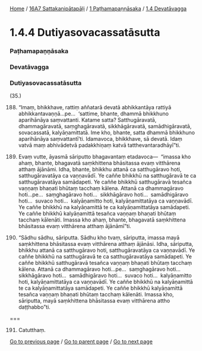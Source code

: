 
[Home](/) / [16A7 Sattakanipātapāḷi](/tipitaka/16A7.md) / [1 Paṭhamapaṇṇāsaka](/tipitaka/16A7/1.md) / [1.4 Devatāvagga](/tipitaka/16A7/1/1.4.md)

# 1.4.4 Dutiyasovacassatāsutta

### Paṭhamapaṇṇāsaka

### Devatāvagga

### Dutiyasovacassatāsutta

(35.)

188. “Imaṃ, bhikkhave, rattiṃ aññatarā devatā abhikkantāya rattiyā abhikkantavaṇṇā…pe…  ‘sattime, bhante, dhammā bhikkhuno aparihānāya saṃvattanti. Katame satta? Satthugāravatā, dhammagāravatā, saṃghagāravatā, sikkhāgāravatā, samādhigāravatā, sovacassatā, kalyāṇamittatā. Ime kho, bhante, satta dhammā bhikkhuno aparihānāya saṃvattantī’ti. Idamavoca, bhikkhave, sā devatā. Idaṃ vatvā maṃ abhivādetvā padakkhiṇaṃ katvā tatthevantaradhāyī”ti.

189. Evaṃ vutte, āyasmā sāriputto bhagavantaṃ etadavoca—  “imassa kho ahaṃ, bhante, bhagavatā saṃkhittena bhāsitassa evaṃ vitthārena atthaṃ ājānāmi. Idha, bhante, bhikkhu attanā ca satthugāravo hoti, satthugāravatāya ca vaṇṇavādī. Ye caññe bhikkhū na satthugāravā te ca satthugāravatāya samādapeti. Ye caññe bhikkhū satthugāravā tesañca vaṇṇaṃ bhaṇati bhūtaṃ tacchaṃ kālena. Attanā ca dhammagāravo hoti…pe…  saṃghagāravo hoti…  sikkhāgāravo hoti…  samādhigāravo hoti…  suvaco hoti…  kalyāṇamitto hoti, kalyāṇamittatāya ca vaṇṇavādī. Ye caññe bhikkhū na kalyāṇamittā te ca kalyāṇamittatāya samādapeti. Ye caññe bhikkhū kalyāṇamittā tesañca vaṇṇaṃ bhaṇati bhūtaṃ tacchaṃ kālenāti. Imassa kho ahaṃ, bhante, bhagavatā saṃkhittena bhāsitassa evaṃ vitthārena atthaṃ ājānāmī”ti.

190. “Sādhu sādhu, sāriputta. Sādhu kho tvaṃ, sāriputta, imassa mayā saṃkhittena bhāsitassa evaṃ vitthārena atthaṃ ājānāsi. Idha, sāriputta, bhikkhu attanā ca satthugāravo hoti, satthugāravatāya ca vaṇṇavādī. Ye caññe bhikkhū na satthugāravā te ca satthugāravatāya samādapeti. Ye caññe bhikkhū satthugāravā tesañca vaṇṇaṃ bhaṇati bhūtaṃ tacchaṃ kālena. Attanā ca dhammagāravo hoti…pe…  saṃghagāravo hoti…  sikkhāgāravo hoti…  samādhigāravo hoti…  suvaco hoti…  kalyāṇamitto hoti, kalyāṇamittatāya ca vaṇṇavādī. Ye caññe bhikkhū na kalyāṇamittā te ca kalyāṇamittatāya samādapeti. Ye caññe bhikkhū kalyāṇamittā tesañca vaṇṇaṃ bhaṇati bhūtaṃ tacchaṃ kālenāti. Imassa kho, sāriputta, mayā saṃkhittena bhāsitassa evaṃ vitthārena attho daṭṭhabbo”ti.

===

191. Catutthaṃ.



[Go to previous page](/tipitaka/16A7/1/1.4/1.4.3.md) / [Go to parent page](/tipitaka/16A7/1/1.4.md) / [Go to next page](/tipitaka/16A7/1/1.4/1.4.5.md)


